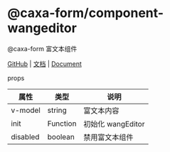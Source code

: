 # @caxa-form/component-wangeditor

@caxa-form 富文本组件

[GitHub](https://github.com/wangjing11260/form-create) | [文档](http://form-create.com/v2/) | [Document](http://form-create.com/en/v2/)


props

| 属性            | 类型  | 说明                                  |
| -------------- | --------  | ------------------------------ |
| v-model       |  string   | 富文本内容 |
| init         |  Function | 初始化 wangEditor |
| disabled   |  boolean   | 禁用富文本组件 |

